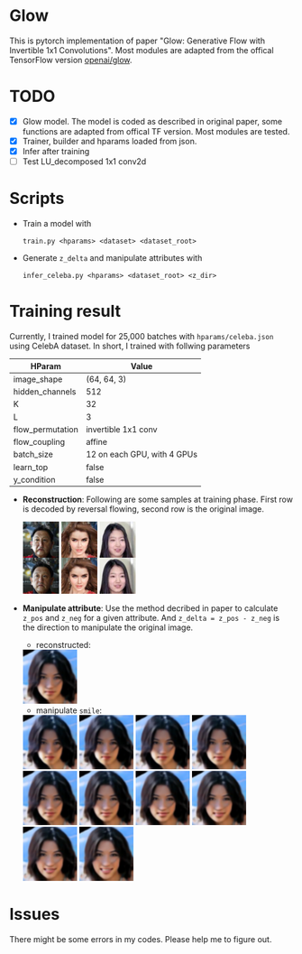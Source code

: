 # Glow
This is pytorch implementation of paper "Glow: Generative Flow with Invertible 1x1 Convolutions". Most modules are adapted from the offical TensorFlow version [openai/glow](https://github.com/openai/glow).

# TODO
- [x] Glow model. The model is coded as described in original paper, some functions are adapted from offical TF version. Most modules are tested.
- [x] Trainer, builder and hparams loaded from json.
- [x] Infer after training
- [ ] Test LU_decomposed 1x1 conv2d

# Scripts
- Train a model with
    ```
    train.py <hparams> <dataset> <dataset_root>
    ```
- Generate `z_delta` and manipulate attributes with
    ```
    infer_celeba.py <hparams> <dataset_root> <z_dir>
    ```

# Training result
Currently, I trained model for 25,000 batches with `hparams/celeba.json` using CelebA dataset. In short, I trained with follwing parameters

|      HParam      |            Value            |
| ---------------- | --------------------------- |
| image_shape      | (64, 64, 3)                 |
| hidden_channels  | 512                         |
| K                | 32                          |
| L                | 3                           |
| flow_permutation | invertible 1x1 conv         |
| flow_coupling    | affine                      |
| batch_size       | 12 on each GPU, with 4 GPUs |
| learn_top        | false                       |
| y_condition      | false                       |

- **Reconstruction**:
Following are some samples at training phase. First row is decoded by reversal flowing, second row is the original image.

    ![](./pictures/individualImage.png)
    ![](./pictures/individualImage2.png)
    ![](./pictures/individualImage3.png)

- **Manipulate attribute**:
Use the method decribed in paper to calculate `z_pos` and `z_neg` for a given attribute.
And `z_delta = z_pos - z_neg` is the direction to manipulate the original image.

    - reconstructed:

    <img src="./pictures/infer/reconstruct_origin.png" width="96" />

    - manipulate `smile`:

    <img src="./pictures/infer/attr_Smiling_1.png" width="96" />
    <img src="./pictures/infer/attr_Smiling_2.png" width="96" />
    <img src="./pictures/infer/attr_Smiling_3.png" width="96" />
    <img src="./pictures/infer/attr_Smiling_4.png" width="96" />
    <img src="./pictures/infer/attr_Smiling_5.png" width="96" />

    <img src="./pictures/infer/attr_Smiling_6.png" width="96" />
    <img src="./pictures/infer/attr_Smiling_7.png" width="96" />
    <img src="./pictures/infer/attr_Smiling_8.png" width="96" />
    <img src="./pictures/infer/attr_Smiling_9.png" width="96" />
    <img src="./pictures/infer/attr_Smiling_10.png" width="96" />
# Issues
There might be some errors in my codes. Please help me to figure out.
